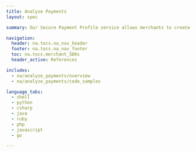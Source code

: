 ```yaml
---
title: Analyze Payments
layout: spec

summary: Our Secure Payment Profile service allows merchants to create secure payment accounts for storing confidential contact and/or credit details on Beanstream’s server.

navigation:
  header: na.tocs.na_nav_header
  footer: na.tocs.na_nav_footer
  toc: na.tocs.merchant_SDKs
  header_active: References

includes:
  - na/analyze_payments/overview
  - na/analyze_payments/code_samples

language_tabs:
  - shell
  - python
  - csharp
  - java
  - ruby
  - php
  - javascript
  - go

---
```

